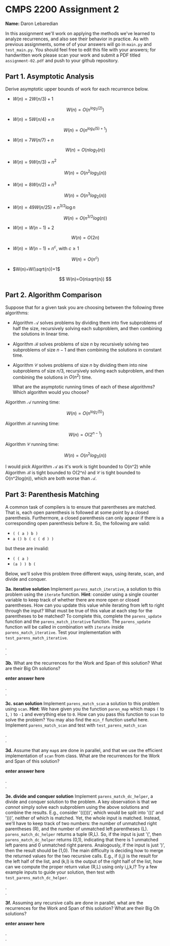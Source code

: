 # CMPS 2200 Assignment 2

**Name:** Daron Lebaredian

In this assignment we'll work on applying the methods we've learned to analyze recurrences, and also see their behavior
in practice. As with previous
assignments, some of of your answers will go in `main.py` and `test_main.py`. You
should feel free to edit this file with your answers; for handwritten
work please scan your work and submit a PDF titled `assignment-02.pdf`
and push to your github repository.


## Part 1. Asymptotic Analysis

Derive asymptotic upper bounds of work for each recurrence below.

* $W(n)=2W(n/3)+1$

$$ W(n)=O(n^{log_{3}(2)}) $$
 
* $W(n)=5W(n/4)+n$

$$ W(n)=O(n^{log_{4}(5)+1}) $$

* $W(n)=7W(n/7)+n$

$$ W(n)=O(nlog_{7}(n)) $$

* $W(n)=9W(n/3)+n^2$

$$ W(n)=O(n^2log_{3}(n)) $$

* $W(n)=8W(n/2)+n^3$

$$ W(n)=O(n^3log_{2}(n)) $$

* $W(n)=49W(n/25)+n^{3/2}\log n$

$$ W(n)=O(n^{3/2}log(n)) $$

* $W(n)=W(n-1)+2$

$$ W(n)=O(2n) $$

* $W(n)= W(n-1)+n^c$, with $c\geq 1$

$$ W(n)=O(n^c) $$

* $W(n)=W(\sqrt{n})+1$

$$ W(n)=O(n\sqrt{n}) $$

## Part 2. Algorithm Comparison

Suppose that for a given task you are choosing between the following three algorithms:

  * Algorithm $\mathcal{A}$ solves problems by dividing them into
      five subproblems of half the size, recursively solving each
      subproblem, and then combining the solutions in linear time.
    
  * Algorithm $\mathcal{B}$ solves problems of size $n$ by
      recursively solving two subproblems of size $n-1$ and then
      combining the solutions in constant time.
    
  * Algorithm $\mathcal{C}$ solves problems of size $n$ by dividing
      them into nine subproblems of size $n/3$, recursively solving
      each subproblem, and then combining the solutions in $O(n^2)$
      time.

    What are the asymptotic running times of each of these algorithms?
    Which algorithm would you choose?

Algorithm $\mathcal{A}$ running time: 

$$ W(n)=O(n^{log_{2}(5)}) $$

Algorithm $\mathcal{B}$ running time: 

$$ W(n)=O(2^{n-1}) $$

Algorithm $\mathcal{C}$ running time: 

$$ W(n)=O(n^{2}log_{3}(n)) $$

I would pick Algorithm $\mathcal{A}$ as it's work is tight bounded to O(n^2) while Algorithm $\mathcal{B}$ is tight bounded to O(2^n) and $\mathcal{C}$ is tight bounded to O(n^2log(n)), which are both worse than $\mathcal{A}$.



## Part 3: Parenthesis Matching

A common task of compilers is to ensure that parentheses are matched. That is, each open parenthesis is followed at some point by a closed parenthesis. Furthermore, a closed parenthesis can only appear if there is a corresponding open parenthesis before it. So, the following are valid:

- `( ( a ) b )`
- `a () b ( c ( d ) )`

but these are invalid:

- `( ( a )`
- `(a ) ) b (`

Below, we'll solve this problem three different ways, using iterate, scan, and divide and conquer.

**3a. iterative solution** Implement `parens_match_iterative`, a solution to this problem using the `iterate` function. **Hint**: consider using a single counter variable to keep track of whether there are more open or closed parentheses. How can you update this value while iterating from left to right through the input? What must be true of this value at each step for the parentheses to be matched? To complete this, complete the `parens_update` function and the `parens_match_iterative` function. The `parens_update` function will be called in combination with `iterate` inside `parens_match_iterative`. Test your implementation with `test_parens_match_iterative`.


.  
. 



**3b.** What are the recurrences for the Work and Span of this solution? What are their Big Oh solutions?

**enter answer here**

.  
. 



**3c. scan solution** Implement `parens_match_scan` a solution to this problem using `scan`. **Hint**: We have given you the function `paren_map` which maps `(` to `1`, `)` to `-1` and everything else to `0`. How can you pass this function to `scan` to solve the problem? You may also find the `min_f` function useful here. Implement `parens_match_scan` and test with `test_parens_match_scan`

.  
. 



**3d.** Assume that any `map`s are done in parallel, and that we use the efficient implementation of `scan` from class. What are the recurrences for the Work and Span of this solution? 

**enter answer here**

.  
.  




**3e. divide and conquer solution** Implement `parens_match_dc_helper`, a divide and conquer solution to the problem. A key observation is that we *cannot* simply solve each subproblem using the above solutions and combine the results. E.g., consider '((()))', which would be split into '(((' and ')))', neither of which is matched. Yet, the whole input is matched. Instead, we'll have to keep track of two numbers: the number of unmatched right parentheses (R), and the number of unmatched left parentheses (L). `parens_match_dc_helper` returns a tuple (R,L). So, if the input is just '(', then `parens_match_dc_helper` returns (0,1), indicating that there is 1 unmatched left parens and 0 unmatched right parens. Analogously, if the input is just ')', then the result should be (1,0). The main difficulty is deciding how to merge the returned values for the two recursive calls. E.g., if (i,j) is the result for the left half of the list, and (k,l) is the output of the right half of the list, how can we compute the proper return value (R,L) using only i,j,k,l? Try a few example inputs to guide your solution, then test with `test_parens_match_dc_helper`.



.  
. 





**3f.** Assuming any recursive calls are done in parallel, what are the recurrences for the Work and Span of this solution? What are their Big Oh solutions?

**enter answer here**

.  
. 


 
 


